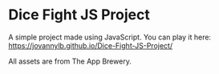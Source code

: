 # Dice Fight JS Project
 A simple project made using JavaScript. You can play it here: https://jovannylb.github.io/Dice-Fight-JS-Project/
 
 All assets are from The App Brewery.
